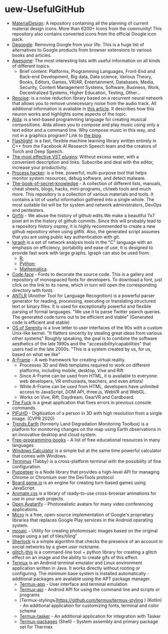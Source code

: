 # uew-UsefulGitHub
- [MaterialDesign](https://github.com/Templarian/MaterialDesign): A repository containing all the planning of current material design icons. More than 6200+ Icons from the community! This repository also contains converted icons from the official Google icon pack.
- [Degoogle](https://github.com/tycrek/degoogle): Removing Google from your life. This is a huge list of alternatives to Google products from browser extensions to various books and articles.
- [Awesome](https://github.com/sindresorhus/awesome): The most interesting lists with useful information on all kinds of different topics. 
  - Brief content: Platforms, Programming Languages, Front-End and Back-end Development, Big data, Data science, Various Theory, Books, Editors, Games, VR/AR, Entertainment, Databases, Media, Security, Content Management Systems, Software, Business, Work, Decentralized Systems, Higher Education, Testing, Other...
- [Renoise](https://github.com/xiph/rnnoise): is a noise reduction library based on a recurrent neural network that allows you to remove unnecessary noise from the audio track.
All additional information is available in [this article](https://jmvalin.ca/demo/rnnoise/). It describes how this neuron works and highlights some aspects of the topic.
- [Alda](https://github.com/alda-lang/alda): is a text-based programming language for creating musical compositions. Alda allows you to compose and play music using only a text editor and a command line. Why compose music in this way, and not in a graphics program? Link to [the blog](https://blog.djy.io/alda-a-manifesto-and-gentle-introduction/).
- [Flashlight](https://github.com/flashlight/flashlight): is a fast, flexible machine learning library written entirely in C++ from the Facebook AI Research Speech team and the creators of Torch and Deep Speech.
- [The most effective VST plugins](https://t.me/vsc_help): Without excess water, with a convenient description and links. Subscribe and deal with the editor, increase your productivity.
- [Process hacker](https://github.com/processhacker/processhacker): is a free, powerful, multi-purpose tool that helps monitor system resources, debug software, and detect malware.
- [The-book-of-secret-knowledge](https://github.com/trimstray/the-book-of-secret-knowledge) - A collection of different lists, manuals, cheat sheets, blogs, hacks, mini-programs, cli/web tools and much more. This repository is a collection of various materials and tools. It contains a lot of useful information gathered into a single whole. The most suitable list will be for system and network administrators, DevOps and pentesters.
- [Girfiti](https://github.com/gelstudios/gitfiti ) - We abuse the history of github edits.We make a beautiful 7x7 pixel art in the history of github commits.
Since this will probably lead to a repository history osprey, it is highly recommended to create a new github repository when using gitfiti. Also, the generated script assumes that you are using public key authentication with git.
- [Igraph](https://github.com/igraph/igraph) is a set of network analysis tools in the "C" language with an emphasis on efficiency, portability and ease of use, It is designed to provide fast work with large graphs. Igraph can also be used from: 
  - [R](https://github.com/igraph/rigraph); 
  - [Python](https://github.com/igraph/python-igraph); 
  - [Mathematica](https://github.com/szhorvat/IGraphM).
- [Code face](https://github.com/chrissimpkins/codeface) - Fonts to decorate the source code. This is a gallery and repository of monospaced fonts for developers. To download a font, just click on the link to its name, which in turn will open the corresponding directory with fonts.
- [ANTLR](https://github.com/antlr/antlr4) (Another Tool for Language Recognition) is a powerful parser generator for reading, processing, executing or translating structured text or binary files. It is used for exceptionally powerful and flexible parsing of formal languages. "We use it to parse Twitter search queries. The generated code turns out to be efficient and stable" (Generated code is efficient and stable)
- [OS of Serenity](https://github.com/SerenityOS/serenity) is a love letter to user interfaces of the 90s with a custom Unix-like kernel. 
"It flatters sincerity by stealing great ideas from various other systems" Roughly speaking, the goal is to combine the software aesthetics of the late 1990s and the "accessibility/capabilities" that users had in the late 2000s. "This is a system created by us, for us, based on what we like"
- [A-Frame](https://github.com/aframevr/aframe) - A web framework for creating virtual reality. 
  - Processes 3D and Web templates required to work on different platforms, including mobile, desktop, Vive and Rift
  - Since A-Frame can be used from HTML, it is available to everyone: web developers, VR enthusiasts, teachers, and even artists!
  - While A-Frame can be used from HTML, developers have unlimited access to JavaScript, DOM API, three.js, WebVR and WebGL.
  - Works on Vive, Rift, Daydream, GearVR and Cardboard.
- [The Fuck](https://github.com/nvbn/thefuck) is a great application that fixes errors in previous console commands.
- [PIFuHD](https://github.com/facebookresearch/pifuhd) - Digitization of a person in 3D with high resolution from a single image. (CVPR 2020)
- [Trends.Earth](https://github.com/ConservationInternational/trends.earth) (formerly Land Degradation Monitoring Toolbox) is a platform for monitoring changes on the map using Earth observations in an innovative desktop and cloud system.
- [Free-programming-books](https://github.com/EbookFoundation/free-programming-books ) - A list of free educational resources in many languages
- [Windows Calculator](https://github.com/microsoft/calculator) is a simple but at the same time powerful calculator that comes with Windows.
- [Terminus](https://github.com/Eugeny/tabby) (Tabby) is a cross-platform terminal with the possibility of fine configuration.
- [Puppeteer](https://github.com/puppeteer/puppeteer) is a Node library that provides a high-level API for managing Chrome or Chromium over the DevTools protocol
- [Board game.io](https://github.com/boardgameio/boardgame.io) is an engine for creating turn-based games using JavaScript.
- [Animate.css](https://github.com/animate-css/animate.css) is a library of ready-to-use cross-browser animations for use in your web projects.
- [Open Avatarify](https://github.com/alievk/avatarify-python) - Photorealistic avatars for many video conferencing applications.
- [Micro](https://github.com/microg/GmsCore) is a free, open-source implementation of Google's proprietary libraries that replaces Google Play services in the Android operating system.
- [mosaic](https://github.com/codebox/mosaic) - Utility for creating photomosaic images based on the original image using a set of tiles/tiling¹
- [Sherlock](https://github.com/sherlock-project/sherlock) is a simple algorithm that checks the presence of an account in social networks by a given user nickname.
- [glitch-this](https://github.com/TotallyNotChase/glitch-this) is a command-line tool + python library for creating a glitch effect on an image and the ability to create gifs of this effect.
- [Termux](https://github.com/termux) is an Android terminal emulator and Linux environment application written in Java. It works directly without rooting or configuring. The minimum base system is installed automatically - additional packages are available using the APT package manager.
  - [Termux-app](https://github.com/termux/termux-app) - User interface and terminal emulation
  - [Termux-api](https://github.com/termux/termux-api) - Android API for using the command line and scripts or programs
  - [Termux-stylingъ]https://github.com/termux/termux-styling ) (Kotlin) - An additional application for customizing fonts, terminal and color scheme
  - [Termux-tasker](https://github.com/termux/termux-tasker) - An additional application for integration with Tasker
  - [Termux-packages](https://github.com/termux/termux-packages) (Shell) - System assembly and primary package set for Thermex
